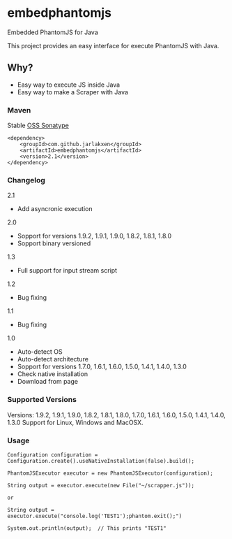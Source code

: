 embedphantomjs
==============

Embedded PhantomJS for Java

This project provides an easy interface for execute PhantomJS with Java.

## Why?

- Easy way to execute JS inside Java
- Easy way to make a Scraper with Java

### Maven

Stable [OSS Sonatype](https://oss.sonatype.org/content/repositories/releases/com/github/jarlakxen/embedphantomjs/maven-metadata.xml)

	<dependency>
		<groupId>com.github.jarlakxen</groupId>
		<artifactId>embedphantomjs</artifactId>
		<version>2.1</version>
	</dependency>

### Changelog

2.1 
- Add asyncronic execution

2.0 
- Sopport for versions 1.9.2, 1.9.1, 1.9.0, 1.8.2, 1.8.1, 1.8.0
- Sopport binary versioned

1.3
- Full support for input stream script

1.2

- Bug fixing

1.1
- Bug fixing

1.0
- Auto-detect OS
- Auto-detect architecture
- Sopport for versions 1.7.0, 1.6.1, 1.6.0, 1.5.0, 1.4.1, 1.4.0, 1.3.0
- Check native installation
- Download from page



### Supported Versions

Versions: 1.9.2, 1.9.1, 1.9.0, 1.8.2, 1.8.1, 1.8.0, 1.7.0, 1.6.1, 1.6.0, 1.5.0, 1.4.1, 1.4.0, 1.3.0
Support for Linux, Windows and MacOSX.

### Usage

	Configuration configuration = Configuration.create().useNativeInstallation(false).build();
	
	PhantomJSExecutor executor = new PhantomJSExecutor(configuration);

	String output = executor.execute(new File("~/scrapper.js"));

	or

	String output = executor.execute("console.log('TEST1');phantom.exit();")

	System.out.println(output);  // This prints "TEST1"
